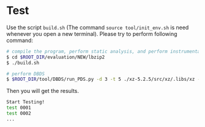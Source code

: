 # Test

Use the script `build.sh` (The command `source tool/init_env.sh` is need whenever you open a new terminal). Please try to perform following command:

```sh
# compile the program, perform static analysis, and perform instrumentation
$ cd $ROOT_DIR/evaluation/NEW/lbzip2
$ ./build.sh

# perform DBDS
$ $ROOT_DIR/tool/DBDS/run_PDS.py -d 3 -t 5 ./xz-5.2.5/src/xz/.libs/xz -9 -k -T 4 -f $FILE
```

Then you will get the results.

```sh
Start Testing!
test 0001
test 0002
...
```